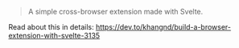 > A simple cross-browser extension made with Svelte.

Read about this in details: https://dev.to/khangnd/build-a-browser-extension-with-svelte-3135

